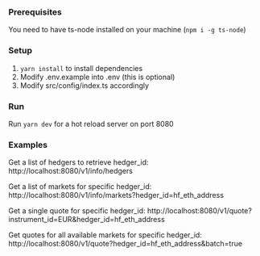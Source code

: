 ### Prerequisites

You need to have ts-node installed on your machine (`npm i -g ts-node`)

### Setup

1. `yarn install` to install dependencies
2. Modify .env.example into .env (this is optional)
3. Modify src/config/index.ts accordingly

### Run

Run `yarn dev` for a hot reload server on port 8080

### Examples

Get a list of hedgers to retrieve hedger_id:
http://localhost:8080/v1/info/hedgers

Get a list of markets for specific hedger_id:
http://localhost:8080/v1/info/markets?hedger_id=hf_eth_address

Get a single quote for specific hedger_id:
http://localhost:8080/v1/quote?instrument_id=EUR&hedger_id=hf_eth_address

Get quotes for all available markets for specific hedger_id:
http://localhost:8080/v1/quote?hedger_id=hf_eth_address&batch=true
